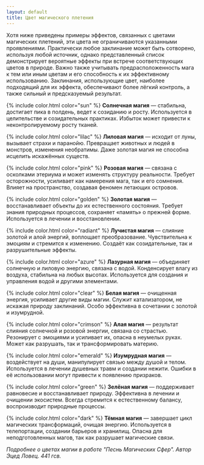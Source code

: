 ```yaml
---
layout: default
title: Цвет магического плетения
---
```


Хотя ниже приведены примеры эффектов, связанных с цветами магических плетений, эти цвета не ограничиваются указанными проявлениями. Практически любое заклинание может быть сотворено, используя любой источник, однако представленный список демонстрирует вероятные эффекты при встрече соответствующих цветов в природе. Важно также учитывать предрасположенность мага к тем или иным цветам и его способность к их эффективному использованию. Заклинания, использующие цвет, наиболее подходящий для их эффекта, обеспечивают более лёгкий контроль, а также сильный и предсказуемый результат.

{% include color.html color="sun" %} **Солнечная магия** — стабильна, достигает пика в полдень, ведет к созиданию и росту. Используется в целительстве и созидательных практиках. Избыток может привести к неконтролируемому росту тканей.

{% include color.html color="lilac" %} **Лиловая магия** — исходит от луны, вызывает страхи и паранойю. Превращает животных и людей в монстров, изменения необратимы. Даже золотая магия не способна исцелить искажённых существ.

{% include color.html color="pink" %} **Розовая магия** — связана с осколками этериума и может изменять структуру реальности. Требует осторожности, усиливает как намерения мага, так и его сомнения. Влияет на пространство, создавая феномен летающих островов.

{% include color.html color="golden" %} **Золотая магия** — восстанавливает объекты до их естественного состояния. Требует знания природных процессов, сохраняет «память» о прежней форме. Используется в лечении и восстановлении.

{% include color.html color="radiant" %} **Лучистая магия** — слияние золотой и алой энергий, воплощает преобразование. Чувствительна к эмоциям и стремится к изменению. Создаёт как созидательные, так и разрушительные эффекты.

{% include color.html color="azure" %} **Лазурная магия** — объединяет солнечную и лиловую энергию, связана с водой. Конденсирует влагу из воздуха, стабильна на любых высотах. Используется для создания и управления водой и другими элементами.

{% include color.html color="clear" %} **Белая магия** — очищенная энергия, усиливает другие виды магии. Служит катализатором, не искажая природу заклинаний. Особо эффективна в сочетании с золотой и изумрудной.

{% include color.html color="crimson" %} **Алая магия** — результат слияния солнечной и розовой энергии, связана со страстью. Резонирует с эмоциями и усиливает их, опасна в неумелых руках. Может как разрушать, так и трансформировать материю.

{% include color.html color="emerald" %} **Изумрудная магия** — воздействует на души, манипулирует связью между душой и телом. Используется в лечении душевных травм и создании нежити. Ошибки в её использовании могут привести к появлению призраков.

{% include color.html color="green" %} **Зелёная магия** — поддерживает равновесие и восстанавливает природу. Эффективна в лечении и очищении экосистем. Всегда стремится к естественному балансу, воспроизводит природные процессы.

{% include color.html color="dark" %} **Тёмная магия** — завершает цикл магических трансформаций, очищая энергию. Используется в телепортации, создании барьеров и хранилищ. Опасна для неподготовленных магов, так как разрушает магические связи.

*Подробнее о цветах магии в работе "Песнь Магических Сфер". Автор Эцед Ловец. 441 гсв.*